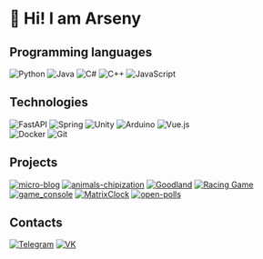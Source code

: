 # 👋 Hi! I am Arseny

## Programming languages
![Python](https://img.shields.io/badge/Python-303952?style=for-the-badge&logo=python)
![Java](https://img.shields.io/badge/Java-303952?style=for-the-badge)
![C#](https://img.shields.io/badge/CSharp-303952?style=for-the-badge&logo=csharp)
![C++](https://img.shields.io/badge/C++-303952?style=for-the-badge&logo=cplusplus)
![JavaScript](https://img.shields.io/badge/JavaScript-303952?style=for-the-badge&logo=javascript)

## Technologies
![FastAPI](https://img.shields.io/badge/FastAPI-303952?style=for-the-badge&logo=fastapi)
![Spring](https://img.shields.io/badge/Spring-303952?style=for-the-badge&logo=spring)
![Unity](https://img.shields.io/badge/Unity-303952?style=for-the-badge&logo=unity)
![Arduino](https://img.shields.io/badge/Arduino-303952?style=for-the-badge&logo=arduino)
![Vue.js](https://img.shields.io/badge/Vue.js-303952?style=for-the-badge&logo=vuedotjs)
<br>
![Docker](https://img.shields.io/badge/Docker-303952?style=for-the-badge&logo=docker)
![Git](https://img.shields.io/badge/Git-303952?style=for-the-badge&logo=git)

## Projects
[![micro-blog](https://img.shields.io/badge/micro--blog-303952?style=for-the-badge&logo=fastapi)](https://github.com/arsuhinars/micro-blog)
[![animals-chipization](https://img.shields.io/badge/animals--chipization-303952?style=for-the-badge&logo=springboot)](https://github.com/arsuhinars/animals-chipization)
[![Goodland](https://img.shields.io/badge/Goodland-303952?style=for-the-badge&logo=unity)](https://github.com/arsuhinars/Goodland)
[![Racing Game](https://img.shields.io/badge/Racing_Game-303952?style=for-the-badge&logo=unity)](https://github.com/arsuhinars/RacingGame)
[![game_console](https://img.shields.io/badge/game_console-303952?style=for-the-badge&logo=arduino)](https://github.com/arsuhinars/game_console)
[![MatrixClock](https://img.shields.io/badge/MatrixClock-303952?style=for-the-badge&logo=arduino)](https://github.com/arsuhinars/MatrixClock)
[![open-polls](https://img.shields.io/badge/open--polls-303952?style=for-the-badge&logo=vuedotjs)](https://github.com/arsuhinars/open-polls)

## Contacts
[![Telegram](https://img.shields.io/badge/Telegram-303952?style=for-the-badge&logo=telegram)](https://t.me/arsuhinars)
[![VK](https://img.shields.io/badge/VK-303952?style=for-the-badge&logo=vk)](https://vk.com/arsuhinars)
